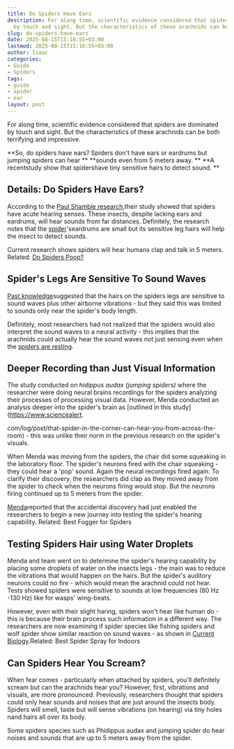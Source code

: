 ```yaml
---
title: Do Spiders Have Ears
description: For along time, scientific evidence considered that spiders are dominated
  by touch and sight. But the characteristics of these arachnids can be both...
slug: do-spiders-have-ears
date: 2025-08-15T15:16:55+03:00
lastmod: 2025-08-15T15:16:55+03:00
author: Isaac
categories:
- Guide
- Spiders
tags:
- guide
- spider
- ear
layout: post
---
```

For along time, scientific evidence considered that spiders are dominated by touch and sight. But the characteristics of these arachnids can be both terrifying and impressive.

**So, do spiders have ears? Spiders don't have ears or eardrums but jumping spiders can hear ** **sounds even from 5 meters away. ** **A recentstudy show that spidershave tiny sensitive hairs to detect sound. **

##  Details: Do Spiders Have Ears?

According to the [Paul Shamble research](https://www.theguardian.com/science/2016/oct/13/spiders-dont-have-ears-but-they-can-still-hear-you-coming),their study showed that spiders have acute hearing senses. These insects, despite lacking ears and eardrums, will hear sounds from far distances. Definitely, the research notes that the [spider](https://pestpolicy.com/can-you-drown-a-spider/)'seardrums are small but its sensitive leg hairs will help the insect to detect sounds.

Current research shows spiders will hear humans clap and talk in 5 meters. Related: [Do Spiders Poop? ](https://pestpolicy.com/do-spiders-poop/)

##  Spider's Legs Are Sensitive To Sound Waves

[Past knowledge](https://www.researchgate.net/blog/post/that-spider-in-the-corner-can-hear-you-from-across-the-room)suggested that the hairs on the spiders legs are sensitive to sound waves plus other airborne vibrations - but they said this was limited to sounds only near the spider's body length.

Definitely, most researchers had not realized that the spiders would also interpret the sound waves to a neural activity - this implies that the arachnids could actually hear the sound waves not just sensing even when the [spiders are resting](https://pestpolicy.com/do-spiders-sleep/).

##  Deeper Recording than Just Visual Information

The study conducted on *hidippus audax (jumping spiders)* where the researcher were doing neural brains recordings for the spiders analyzing their processes of processing visual data. However, Menda conducted an analysis deeper into the spider's brain as [outlined in this study](https://www.sciencealert.

com/log/post/that-spider-in-the-corner-can-hear-you-from-across-the-room) - this was unlike their norm in the previous research on the spider's visuals.

When Menda was moving from the spiders, the chair did some squeaking in the laboratory floor. The spider's neurons fired with the chair squeaking - they could hear a 'pop' sound. Again the neural recordings fired again. To clarify their discovery, the researchers did clap as they moved away from the spider to check when the neurons firing would stop. But the neurons firing continued up to 5 meters from the spider.

[Menda](https://www.sciencealert.com/log/post/that-spider-in-the-corner-can-hear-you-from-across-the-room)reported that the accidental discovery had just enabled the researchers to begin a new journey into testing the spider's hearing capability. Related: Best Fogger for Spiders

##  Testing Spiders Hair using Water Droplets

Menda and team went on to determine the spider's hearing capability by placing some droplets of water on the insects legs - the main was to reduce the vibrations that would happen on the hairs. But the spider's auditory neurons could no fire - which would mean the arachnid could not hear. Tests showed spiders were sensitive to sounds at low frequencies (80 Hz -130 Hz) like for wasps' wing-beats.

However, even with their slight haring, spiders won't hear like human do - this is because their brain process such information in a different way. The researchers are now examining if spider species like fishing spiders and wolf spider show similar reaction on sound waves - as shown in [Current Biology](http://www.cell.com/current-biology/fulltext/S0960-9822(16)30985-X).Related: Best Spider Spray for Indoors

##  Can Spiders Hear You Scream?

When fear comes - particularly when attached by spiders, you'll definitely scream but can the arachnids hear you? However, first, vibrations and visuals, are more pronounced. Previously, researchers thought that spiders could only hear sounds and noises that are just around the insects body. Spiders will smell, taste but will sense vibrations (on hearing) via tiny holes nand hairs all over its body.

Some spiders species such as Phidippus audax and jumping spider do hear noises and sounds that are up to 5 meters away from the spider.
